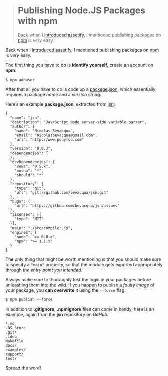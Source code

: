 <div><blockquote>
  <h1>Publishing Node.JS Packages with npm</h1>
  <div><p>Back when I <a href="https://ponyfoo.com/2013/01/18/asset-management-in-node">introduced assetify</a>, I mentioned publishing packages on <a href="https://npmjs.org/" target="_blank">npm</a> is <em>very</em> easy.</p></div>
</blockquote></div>

<div><p>Back when I <a href="https://ponyfoo.com/2013/01/18/asset-management-in-node">introduced assetify</a>, I mentioned publishing packages on <a href="https://npmjs.org/" target="_blank">npm</a> is <em>very</em> easy.</p></div>

<div></div>

<div></div>

<div><p>The first thing you have to do is <strong>identify yourself</strong>, create an account on <strong>npm</strong>:</p> <pre class="md-code-block"><code class="md-code md-lang-bash">$ npm adduser
</code></pre> <p>After that all you have to do is code up a <a href="https://npmjs.org/doc/developers.html" target="_blank" aria-label="package.json specs">package.json</a>, which essentially requires a package <em>name</em> and a <em>version</em> string.</p> <p>Here&#x2019;s an example <strong>package.json</strong>, extracted from <a href="https://github.com/bevacqua/jsn" target="_blank" aria-label="JSN on GitHub">jsn</a>:</p> <pre class="md-code-block"><code class="md-code md-lang-json">{
  &quot;<span class="md-code-attribute">name</span>&quot;: <span class="md-code-value"><span class="md-code-string">&quot;jsn&quot;</span></span>,
  &quot;<span class="md-code-attribute">description</span>&quot;: <span class="md-code-value"><span class="md-code-string">&quot;JavaScript Node server-side variable parser&quot;</span></span>,
  &quot;<span class="md-code-attribute">author</span>&quot;: <span class="md-code-value">{
    &quot;<span class="md-code-attribute">name</span>&quot;: <span class="md-code-value"><span class="md-code-string">&quot;Nicolas Bevacqua&quot;</span></span>,
    &quot;<span class="md-code-attribute">email</span>&quot;: <span class="md-code-value"><span class="md-code-string">&quot;nicolasbevacqua@gmail.com&quot;</span></span>,
    &quot;<span class="md-code-attribute">url</span>&quot;: <span class="md-code-value"><span class="md-code-string">&quot;http://www.ponyfoo.com&quot;</span>
  </span>}</span>,
  &quot;<span class="md-code-attribute">version</span>&quot;: <span class="md-code-value"><span class="md-code-string">&quot;0.0.3&quot;</span></span>,
  &quot;<span class="md-code-attribute">dependencies</span>&quot;: <span class="md-code-value">{
  }</span>,
  &quot;<span class="md-code-attribute">devDependencies</span>&quot;: <span class="md-code-value">{
    &quot;<span class="md-code-attribute">vows</span>&quot;: <span class="md-code-value"><span class="md-code-string">&quot;0.5.x&quot;</span></span>,
    &quot;<span class="md-code-attribute">mocha</span>&quot;: <span class="md-code-value"><span class="md-code-string">&quot;*&quot;</span></span>,
    &quot;<span class="md-code-attribute">should</span>&quot;: <span class="md-code-value"><span class="md-code-string">&quot;*&quot;</span>
  </span>}</span>,
  &quot;<span class="md-code-attribute">repository</span>&quot;: <span class="md-code-value">{
    &quot;<span class="md-code-attribute">type</span>&quot;: <span class="md-code-value"><span class="md-code-string">&quot;git&quot;</span></span>,
    &quot;<span class="md-code-attribute">url</span>&quot;: <span class="md-code-value"><span class="md-code-string">&quot;git://github.com/bevacqua/jsn.git&quot;</span>
  </span>}</span>,
  &quot;<span class="md-code-attribute">bugs</span>&quot;: <span class="md-code-value">{
    &quot;<span class="md-code-attribute">url</span>&quot;: <span class="md-code-value"><span class="md-code-string">&quot;https://github.com/bevacqua/jsn/issues&quot;</span>
  </span>}</span>,
  &quot;<span class="md-code-attribute">licenses</span>&quot;: <span class="md-code-value">[{
    &quot;<span class="md-code-attribute">type</span>&quot;: <span class="md-code-value"><span class="md-code-string">&quot;MIT&quot;</span>
  </span>}]</span>,
  &quot;<span class="md-code-attribute">main</span>&quot;: <span class="md-code-value"><span class="md-code-string">&quot;./src/compiler.js&quot;</span></span>,
  &quot;<span class="md-code-attribute">engines</span>&quot;: <span class="md-code-value">{
    &quot;<span class="md-code-attribute">node</span>&quot;: <span class="md-code-value"><span class="md-code-string">&quot;&gt;= 0.8.x&quot;</span></span>,
    &quot;<span class="md-code-attribute">npm</span>&quot;: <span class="md-code-value"><span class="md-code-string">&quot;&gt;= 1.1.x&quot;</span>
  </span>}
</span>}
</code></pre> <p>The only thing that might be worth mentioning is that you should make sure to specify a <code class="md-code md-code-inline">&quot;main&quot;</code> property, so that the module gets exported appropriately through <em>the entry point you intended</em>.</p> <p>Always make sure to thoroughly test the logic in your packages before unleashing them into the wild. If you happen to publish a <em>faulty image</em> of your package, you <strong>can overwrite</strong> it using the <code class="md-code md-code-inline">--force</code> flag:</p> <pre class="md-code-block"><code class="md-code md-lang-bash">$ npm publish --force
</code></pre> <p>In addition to <strong>.gitignore</strong>, <strong>.npmignore</strong> files can come in handy, here is an example, again from the <strong>jsn</strong> repository on <em>GitHub</em>.</p> <pre class="md-code-block"><code class="md-code">*.md
.DS_Store
.git*
.idea
Makefile
docs/
examples/
support/
test/
</code></pre> <p>Spread the word!</p></div>
